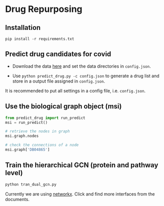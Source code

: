 # Drug Repurposing

## Installation

`pip install -r requirements.txt`

## Predict drug candidates for covid

- Download the data [here](https://drive.google.com/drive/folders/1W9G2Zxq385FlJSWaB3-wxsmBXTpfrPl2?usp=sharing) and set the data directories in `config.json`.

- Use `python predict_drug.py -c config.json` to generate a drug list and store in a output file assigned in `config.json`.

It is recommended to put all settings in a config file, i.e. `config.json`.

## Use the biological graph object (msi)

```python
from predict_drug import run_predict
msi = run_predict()

# retrieve the nodes in graph
msi.graph.nodes

# check the connections of a node
msi.graph['DB04865']
```

## Train the hierarchical GCN (protein and pathway level)

```python
python tran_dual_gcn.py
```

Currently we are using [networkx](https://networkx.github.io/documentation/stable/). Click and find more interfaces from the documents.
